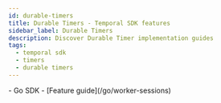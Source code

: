 ```yaml
---
id: durable-timers
title: Durable Timers - Temporal SDK features
sidebar_label: Durable Timers
description: Discover Durable Timer implementation guides
tags:
  - temporal sdk
  - timers
  - durable timers
---
```


<LanguageLinks>
- Go SDK
- [Feature guide](/go/worker-sessions)
</LanguageLinks>
